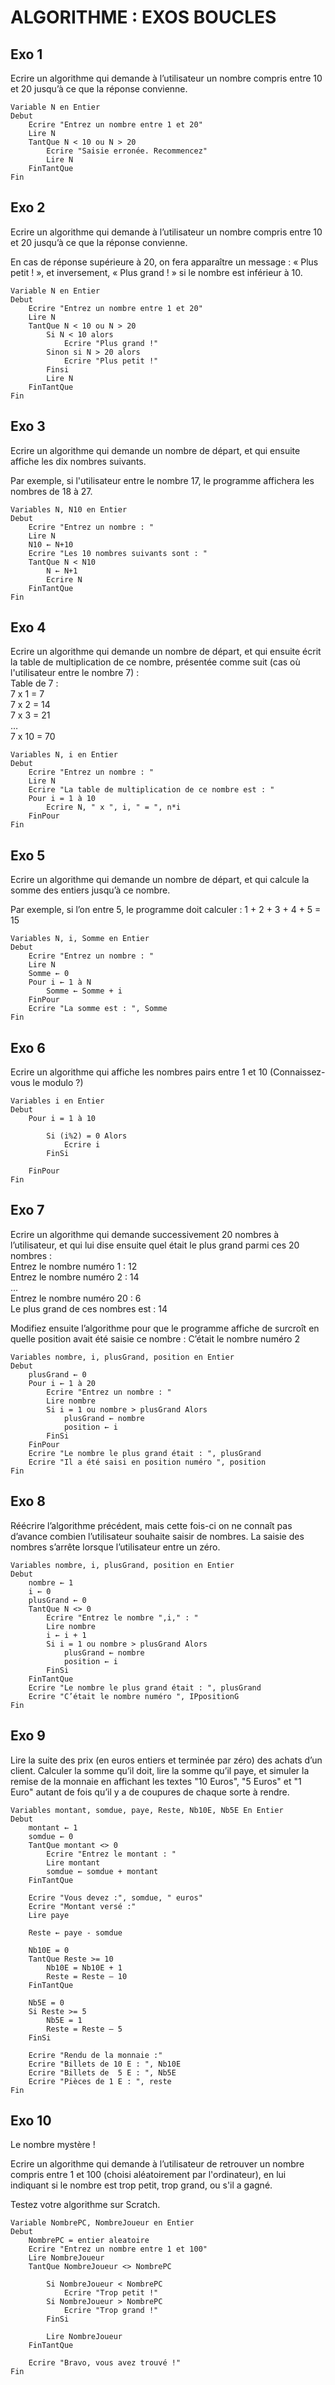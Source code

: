 # ALGORITHME : EXOS BOUCLES

## Exo 1

Ecrire un algorithme qui demande à l’utilisateur un nombre compris entre 10 et 20 jusqu’à ce que la réponse convienne.

    Variable N en Entier
    Debut
        Ecrire "Entrez un nombre entre 1 et 20"
        Lire N
        TantQue N < 10 ou N > 20
            Ecrire "Saisie erronée. Recommencez"
            Lire N
        FinTantQue
    Fin

## Exo 2

Ecrire un algorithme qui demande à l’utilisateur un nombre compris entre 10 et 20 jusqu’à ce que la réponse convienne.

En cas de réponse supérieure à 20, on fera apparaître un message : « Plus petit ! », et inversement, « Plus grand ! » si le nombre est inférieur à 10.

    Variable N en Entier
    Debut
        Ecrire "Entrez un nombre entre 1 et 20"
        Lire N
        TantQue N < 10 ou N > 20
            Si N < 10 alors
                Ecrire "Plus grand !"
            Sinon si N > 20 alors
                Ecrire "Plus petit !"
            Finsi
            Lire N
        FinTantQue
    Fin

## Exo 3

Ecrire un algorithme qui demande un nombre de départ, et qui ensuite affiche les dix nombres suivants.

Par exemple, si l'utilisateur entre le nombre 17, le programme affichera les nombres de 18 à 27.

    Variables N, N10 en Entier
    Debut
        Ecrire "Entrez un nombre : "
        Lire N
        N10 ← N+10
        Ecrire "Les 10 nombres suivants sont : "
        TantQue N < N10
            N ← N+1
            Ecrire N
        FinTantQue
    Fin

## Exo 4

Ecrire un algorithme qui demande un nombre de départ, et qui ensuite écrit la table de multiplication de ce nombre, présentée comme suit (cas où l'utilisateur entre le nombre 7) :<br/>
Table de 7 :<br/>
7 x 1 = 7<br/>
7 x 2 = 14<br/>
7 x 3 = 21<br/>
…<br/>
7 x 10 = 70

    Variables N, i en Entier
    Debut
        Ecrire "Entrez un nombre : "
        Lire N
        Ecrire "La table de multiplication de ce nombre est : "
        Pour i = 1 à 10
            Ecrire N, " x ", i, " = ", n*i
        FinPour
    Fin

## Exo 5

Ecrire un algorithme qui demande un nombre de départ, et qui calcule la somme des entiers jusqu’à ce nombre.

Par exemple, si l’on entre 5, le programme doit calculer : 1 + 2 + 3 + 4 + 5 = 15

    Variables N, i, Somme en Entier
    Debut
        Ecrire "Entrez un nombre : "
        Lire N
        Somme ← 0
        Pour i ← 1 à N
            Somme ← Somme + i
        FinPour
        Ecrire "La somme est : ", Somme
    Fin

## Exo 6

Ecrire un algorithme qui affiche les nombres pairs entre 1 et 10 (Connaissez-vous le modulo ?)

    Variables i en Entier
    Debut
        Pour i = 1 à 10

            Si (i%2) = 0 Alors
                Ecrire i
            FinSi

        FinPour        
    Fin


## Exo 7

Ecrire un algorithme qui demande successivement 20 nombres à l’utilisateur, et qui lui dise ensuite quel était le plus grand parmi ces 20 nombres :<br/>
Entrez le nombre numéro 1 : 12<br/>
Entrez le nombre numéro 2 : 14<br/>
...<br/>
Entrez le nombre numéro 20 : 6<br/>
Le plus grand de ces nombres est  : 14

Modifiez ensuite l’algorithme pour que le programme affiche de surcroît en quelle position avait été saisie ce nombre : C’était le nombre numéro 2

    Variables nombre, i, plusGrand, position en Entier
    Debut
        plusGrand ← 0
        Pour i ← 1 à 20
            Ecrire "Entrez un nombre : "
            Lire nombre
            Si i = 1 ou nombre > plusGrand Alors
                plusGrand ← nombre
                position ← i
            FinSi
        FinPour
        Ecrire "Le nombre le plus grand était : ", plusGrand
        Ecrire "Il a été saisi en position numéro ", position
    Fin

## Exo 8

Réécrire l’algorithme précédent, mais cette fois-ci on ne connaît pas d’avance combien l’utilisateur souhaite saisir de nombres. La saisie des nombres s’arrête lorsque l’utilisateur entre un zéro.

    Variables nombre, i, plusGrand, position en Entier
    Debut
        nombre ← 1
        i ← 0
        plusGrand ← 0
        TantQue N <> 0
            Ecrire "Entrez le nombre ",i," : "
            Lire nombre
            i ← i + 1
            Si i = 1 ou nombre > plusGrand Alors
                plusGrand ← nombre
                position ← i
            FinSi
        FinTantQue
        Ecrire "Le nombre le plus grand était : ", plusGrand
        Ecrire "C’était le nombre numéro ", IPpositionG
    Fin

## Exo 9

Lire la suite des prix (en euros entiers et terminée par zéro) des achats d’un client. Calculer la somme qu’il doit, lire la somme qu’il paye, et simuler la remise de la monnaie en affichant les textes "10 Euros", "5 Euros" et "1 Euro" autant de fois qu’il y a de coupures de chaque sorte à rendre.

    Variables montant, somdue, paye, Reste, Nb10E, Nb5E En Entier
    Debut
        montant ← 1
        somdue ← 0
        TantQue montant <> 0
            Ecrire "Entrez le montant : "
            Lire montant
            somdue ← somdue + montant
        FinTantQue

        Ecrire "Vous devez :", somdue, " euros"
        Ecrire "Montant versé :"
        Lire paye

        Reste ← paye - somdue

        Nb10E = 0
        TantQue Reste >= 10
            Nb10E = Nb10E + 1
            Reste = Reste – 10
        FinTantQue

        Nb5E = 0
        Si Reste >= 5
            Nb5E = 1
            Reste = Reste – 5
        FinSi

        Ecrire "Rendu de la monnaie :"
        Ecrire "Billets de 10 E : ", Nb10E
        Ecrire "Billets de  5 E : ", Nb5E
        Ecrire "Pièces de 1 E : ", reste
    Fin

## Exo 10

Le nombre mystère !

Ecrire un algorithme qui demande à l’utilisateur de retrouver un nombre compris entre 1 et 100 (choisi aléatoirement par l'ordinateur), en lui indiquant si le nombre est trop petit, trop grand, ou s'il a gagné.

Testez votre algorithme sur Scratch.

    Variable NombrePC, NombreJoueur en Entier
    Debut
        NombrePC = entier aleatoire
        Ecrire "Entrez un nombre entre 1 et 100"
        Lire NombreJoueur
        TantQue NombreJoueur <> NombrePC
            
            Si NombreJoueur < NombrePC
                Ecrire "Trop petit !"
            Si NombreJoueur > NombrePC
                Ecrire "Trop grand !"
            FinSi

            Lire NombreJoueur
        FinTantQue

        Ecrire "Bravo, vous avez trouvé !"
    Fin
